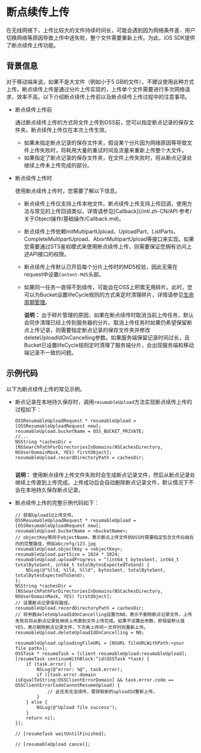 # 断点续传上传

在无线网络下，上传比较大的文件持续时间长，可能会遇到因为网络条件差、用户切换网络等原因导致上传中途失败，整个文件需要重新上传。为此，iOS SDK提供了断点续传上传功能。

## 背景信息

对于移动端来说，如果不是大文件（例如小于5 GB的文件），不建议使用此种方式上传。断点续传上传是通过分片上传实现的，上传单个文件需要进行多次网络请求，效率不高。以下介绍断点续传上传前以及断点续传上传过程中的注意事项。

-   断点续传上传前

    通过断点续传上传的方式将文件上传到OSS前，您可以指定断点记录的保存文件夹。断点续传上传仅在本次上传生效。

    -   如果未指定断点记录的保存文件夹，假设某个分片因为网络原因等导致文件上传失败时，将耗用大量的重试时间及流量来重新上传整个大文件。
    -   如果指定了断点记录的保存文件夹，在文件上传失败时，将从断点记录处继续上传未上传完成的部分。
-   断点续传上传时

    使用断点续传上传时，您需要了解以下信息。

    -   断点续传上传仅支持上传本地文件。断点续传上传支持上传回调，使用方法与常见的上传回调类似，详情请参见[Callback](/intl.zh-CN/API 参考/关于Object操作/基础操作/Callback.md)。
    -   断点续传上传依赖InitMultipartUpload、UploadPart、ListParts、CompleteMultipartUpload、AbortMultipartUpload等接口来实现。如果您需要通过STS鉴权模式来使用断点续传上传，则需要保证您拥有访问上述API接口的权限。
    -   断点续传上传默认已开启每个分片上传时的MD5校验，因此无需在request中设置`Content-Md5`头部。
    -   如果同一任务一直得不到续传，可能会在OSS上积累无用碎片。此时，您可以为Bucket设置lifeCycle规则的方式来定时清理碎片，详情请参见[生命周期管理](/intl.zh-CN/控制台用户指南/存储空间管理/基础设置/设置生命周期规则.md)。

        **说明：** 出于碎片管理的原因，如果在断点续传时取消当前上传任务，默认会同步清理已经上传到服务器的分片。取消上传任务时如果仍希望保留断点上传记录，则需要指定断点记录的保存文件夹并修改deleteUploadIdOnCancelling参数。如果服务端保留记录时间过长，且Bucket已设置lifeCycle规则定时清理了服务端分片，会出现服务端和移动端记录不一致的问题。


## 示例代码

以下为断点续传上传的常见示例。

-   断点记录在本地持久保存时，调用`resumableUpload`方法实现断点续传上传的过程如下：

    ```
    OSSResumableUploadRequest * resumableUpload = [OSSResumableUploadRequest new];
    resumableUpload.bucketName = OSS_BUCKET_PRIVATE;
    //...
    NSString *cachesDir = [NSSearchPathForDirectoriesInDomains(NSCachesDirectory, NSUserDomainMask, YES) firstObject];
    resumableUpload.recordDirectoryPath = cachesDir;
                        
    ```

    **说明：** 使用断点续传上传文件失败时会生成断点记录文件，然后从断点记录处继续上传直到上传完成。上传成功后会自动删除断点记录文件，默认情况下不会在本地持久保存断点记录。

-   断点续传上传的完整示例代码如下：

    ```
    // 获取UploadId上传文件。
    OSSResumableUploadRequest * resumableUpload = [OSSResumableUploadRequest new];
    resumableUpload.bucketName = <bucketName>;
    // objectKey等同于objectName，表示断点上传文件到OSS时需要指定包含文件后缀在内的完整路径，例如abc/efg/123.jpg
    resumableUpload.objectKey = <objectKey>;
    resumableUpload.partSize = 1024 * 1024;
    resumableUpload.uploadProgress = ^(int64_t bytesSent, int64_t totalByteSent, int64_t totalBytesExpectedToSend) {
        NSLog(@"%lld, %lld, %lld", bytesSent, totalByteSent, totalBytesExpectedToSend);
    };
    NSString *cachesDir = [NSSearchPathForDirectoriesInDomains(NSCachesDirectory, NSUserDomainMask, YES) firstObject];
    // 设置断点记录保存路径。
    resumableUpload.recordDirectoryPath = cachesDir;
    // 将参数deleteUploadIdOnCancelling设置为NO，表示不删除断点记录文件，上传失败后将从断点记录处继续上传直到文件上传完成。如果不设置此参数，即保留默认值YES，表示删除断点记录文件，下次再上传同一文件时则重新上传。
    resumableUpload.deleteUploadIdOnCancelling = NO;
    
    resumableUpload.uploadingFileURL = [NSURL fileURLWithPath:<your file path>];
    OSSTask * resumeTask = [client resumableUpload:resumableUpload];
    [resumeTask continueWithBlock:^id(OSSTask *task) {
        if (task.error) {
            NSLog(@"error: %@", task.error);
            if ([task.error.domain isEqualToString:OSSClientErrorDomain] && task.error.code == OSSClientErrorCodeCannotResumeUpload) {
                // 此任务无法续传，需获取新的uploadId重新上传。
            }
        } else {
            NSLog(@"Upload file success");
        }
        return nil;
    }];
    
    // [resumeTask waitUntilFinished];
    
    // [resumableUpload cancel];
                        
    ```


